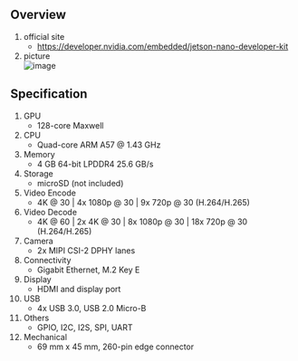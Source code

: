 ## Overview

1. official site
    - https://developer.nvidia.com/embedded/jetson-nano-developer-kit
2. picture  
    ![image](https://user-images.githubusercontent.com/48342925/230611849-a3e938c2-ef86-4dd9-b3cc-7f4a399ce741.png)


## Specification
1. GPU
    - 128-core Maxwell
2. CPU
    - Quad-core ARM A57 @ 1.43 GHz
3. Memory
    - 4 GB 64-bit LPDDR4 25.6 GB/s
4. Storage
    - microSD (not included)
5. Video Encode
    - 4K @ 30 | 4x 1080p @ 30 | 9x 720p @ 30 (H.264/H.265)
6. Video Decode
    - 4K @ 60 | 2x 4K @ 30 | 8x 1080p @ 30 | 18x 720p @ 30 (H.264/H.265)
7. Camera
    - 2x MIPI CSI-2 DPHY lanes
8. Connectivity
    - Gigabit Ethernet, M.2 Key E
9. Display
    - HDMI and display port
10. USB
    - 4x USB 3.0, USB 2.0 Micro-B
11. Others
    - GPIO, I2C, I2S, SPI, UART
12. Mechanical
    - 69 mm x 45 mm, 260-pin edge connector